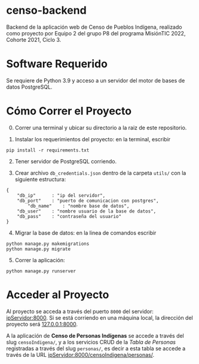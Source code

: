 # censo-backend 

Backend de la aplicación web de Censo de Pueblos Indígena, realizado como proyecto por Equipo 2 del grupo P8 del programa MisiónTIC 2022, Cohorte 2021, Ciclo 3.

# Software Requerido

Se requiere de Python 3.9 y acceso a un servidor del motor de bases de datos PostgreSQL.

# Cómo Correr el Proyecto

0.  Correr una terminal y ubicar su directorio a la raiz de este repositorio.

1. Instalar los requerimientos del proyecto: en la terminal, escribir
```
pip install -r requirements.txt
```

2. Tener servidor de PostgreSQL corriendo.

3. Crear archivo ``db_credentials.json`` dentro de la carpeta ``utils/`` con la siguiente estructura:
```
{
	"db_ip"      : "ip del servidor",
	"db_port"    : "puerto de comunicacion con postgres", 
        "db_name"    : "nombre base de datos",
	"db_user"    : "nombre usuario de la base de datos",
	"db_pass"    : "contraseña del usuario"
}
```

4. Migrar la base de datos: en la linea de comandos escribir
```
python manage.py makemigrations
python manage.py migrate
```

5. Correr la aplicación:
```
python manage.py runserver
```

# Acceder al Proyecto
Al proyecto se acceda a través del puerto ``8000`` del servidor: [ipServidor:8000](ipServidor:8000). Si se está corriendo en una máquina local, la dirección del proyecto será [127.0.0.1:8000](127.0.0.1:8000).

A la aplicación de **Censo de Personas Indígenas** se accede a través del slug ``censoIndigena/``, y a los servicios CRUD de la *Tabla de Personas* registradas a través del slug ``personas/``, es decir a esta tabla se accede a través de la URL [ipServidor:8000/censoIndigena/personas/](ipServidor:8000/censoIndigena/personas/).

